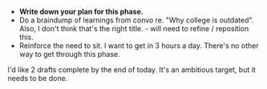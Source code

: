 - **Write down your plan for this phase.**
- Do a braindump of learnings from convo re. "Why college is outdated". Also, I don't think that's the right title. - will need to refine / reposition this.
- Reinforce the need to sit. I want to get in 3 hours a day. There's no other way to get through this phase.

I'd like 2 drafts complete by the end of today. It's an ambitious target, but it needs to be done.


